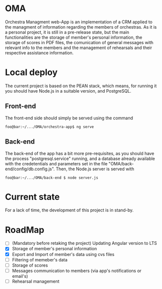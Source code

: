 # OMA
Orchestra Managment web-App is an implementation of a CRM applied to the managment of information regarding the members of orchestras. 
As it is a personal project, it is still in a pre-release state, but the main functionalities are the storage of member's personal information,
the storage of scores in PDF files, the comunication of general messages with relevant info to the members and the management of rehearsals and their respective
assistance information.

# Local deploy

The current project is based on the PEAN stack, which means, for running it you should have Node.js in a suitable version, and PostgreSQL.

## Front-end
The front-end side should simply be served using the command 
```console
foo@bar:~/.../OMA/orchestra-app$ ng serve
```
## Back-end
The back-end of the app has a bit more pre-requisites, as you should have the process "postgresql.service" running, and a database already available with the credetentials
and parameters set in the file "OMA/back-end/config/db.config.js". Then, the Node.js server is served with
```console
foo@bar:~/.../OMA/back-end $ node server.js
```

# Current state

For a lack of time, the development of this project is in stand-by.

# RoadMap

- [ ] (Mandatory before retaking the project) Updating Angular version to LTS
- [x] Storage of member's personal information
- [x] Export and Import of member's data using cvs files
- [ ] Filtering of memeber's data
- [ ] Storage of scores
- [ ] Messages communication to members (via app's notifications or email's)
- [ ] Rehearsal management
